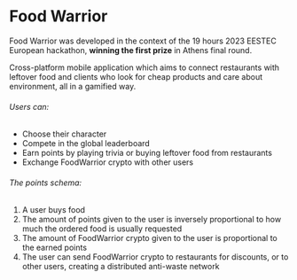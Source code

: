 # Food Warrior

Food Warrior was developed in the context of the 19 hours 2023 EESTEC European hackathon, **winning the first prize** in Athens final round.

Cross-platform mobile application which aims to connect restaurants with leftover food and clients who look for cheap products and care about environment, all in a gamified way.


###### Users can:

- Choose their character
- Compete in the global leaderboard
- Earn points by playing trivia or buying leftover food from restaurants
- Exchange FoodWarrior crypto with other users


###### The points schema:

1. A user buys food
2. The amount of points given to the user is inversely proportional to how much the ordered food is usually requested
3. The amount of FoodWarrior crypto given to the user is proportional to the earned points
4. The user can send FoodWarrior crypto to restaurants for discounts, or to other users, creating a distributed anti-waste network

